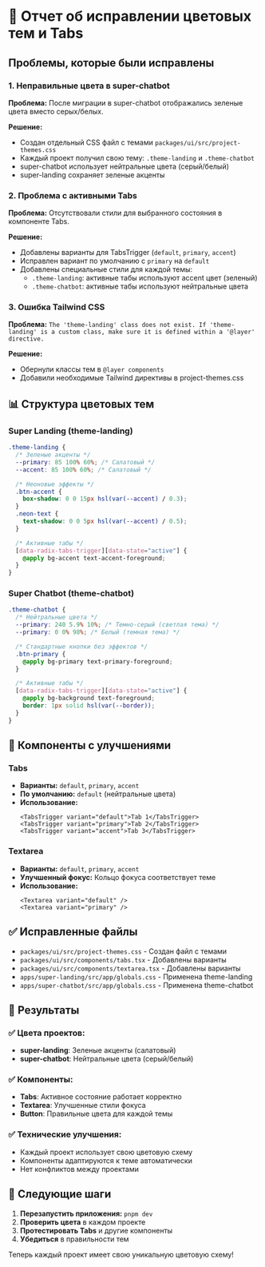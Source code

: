 # 🎨 Отчет об исправлении цветовых тем и Tabs

## Проблемы, которые были исправлены

### 1. Неправильные цвета в super-chatbot

**Проблема:** После миграции в super-chatbot отображались зеленые цвета вместо серых/белых.

**Решение:**

- Создан отдельный CSS файл с темами `packages/ui/src/project-themes.css`
- Каждый проект получил свою тему: `.theme-landing` и `.theme-chatbot`
- super-chatbot использует нейтральные цвета (серый/белый)
- super-landing сохраняет зеленые акценты

### 2. Проблема с активными Tabs

**Проблема:** Отсутствовали стили для выбранного состояния в компоненте Tabs.

**Решение:**

- Добавлены варианты для TabsTrigger (`default`, `primary`, `accent`)
- Исправлен вариант по умолчанию с `primary` на `default`
- Добавлены специальные стили для каждой темы:
  - `.theme-landing`: активные табы используют accent цвет (зеленый)
  - `.theme-chatbot`: активные табы используют нейтральные цвета

### 3. Ошибка Tailwind CSS

**Проблема:** `The 'theme-landing' class does not exist. If 'theme-landing' is a custom class, make sure it is defined within a '@layer' directive.`

**Решение:**

- Обернули классы тем в `@layer components`
- Добавили необходимые Tailwind директивы в project-themes.css

## 📊 Структура цветовых тем

### Super Landing (theme-landing)

```css
.theme-landing {
  /* Зеленые акценты */
  --primary: 85 100% 60%; /* Салатовый */
  --accent: 85 100% 60%; /* Салатовый */

  /* Неоновые эффекты */
  .btn-accent {
    box-shadow: 0 0 15px hsl(var(--accent) / 0.3);
  }
  .neon-text {
    text-shadow: 0 0 5px hsl(var(--accent) / 0.5);
  }

  /* Активные табы */
  [data-radix-tabs-trigger][data-state="active"] {
    @apply bg-accent text-accent-foreground;
  }
}
```

### Super Chatbot (theme-chatbot)

```css
.theme-chatbot {
  /* Нейтральные цвета */
  --primary: 240 5.9% 10%; /* Темно-серый (светлая тема) */
  --primary: 0 0% 98%; /* Белый (темная тема) */

  /* Стандартные кнопки без эффектов */
  .btn-primary {
    @apply bg-primary text-primary-foreground;
  }

  /* Активные табы */
  [data-radix-tabs-trigger][data-state="active"] {
    @apply bg-background text-foreground;
    border: 1px solid hsl(var(--border));
  }
}
```

## 🔧 Компоненты с улучшениями

### Tabs

- **Варианты:** `default`, `primary`, `accent`
- **По умолчанию:** `default` (нейтральные цвета)
- **Использование:**
  ```tsx
  <TabsTrigger variant="default">Tab 1</TabsTrigger>
  <TabsTrigger variant="primary">Tab 2</TabsTrigger>
  <TabsTrigger variant="accent">Tab 3</TabsTrigger>
  ```

### Textarea

- **Варианты:** `default`, `primary`, `accent`
- **Улучшенный фокус:** Кольцо фокуса соответствует теме
- **Использование:**
  ```tsx
  <Textarea variant="default" />
  <Textarea variant="primary" />
  ```

## ✅ Исправленные файлы

- `packages/ui/src/project-themes.css` - Создан файл с темами
- `packages/ui/src/components/tabs.tsx` - Добавлены варианты
- `packages/ui/src/components/textarea.tsx` - Добавлены варианты
- `apps/super-landing/src/app/globals.css` - Применена theme-landing
- `apps/super-chatbot/src/app/globals.css` - Применена theme-chatbot

## 🎯 Результаты

### ✅ Цвета проектов:

- **super-landing**: Зеленые акценты (салатовый)
- **super-chatbot**: Нейтральные цвета (серый/белый)

### ✅ Компоненты:

- **Tabs**: Активное состояние работает корректно
- **Textarea**: Улучшенные стили фокуса
- **Button**: Правильные цвета для каждой темы

### ✅ Технические улучшения:

- Каждый проект использует свою цветовую схему
- Компоненты адаптируются к теме автоматически
- Нет конфликтов между проектами

## 🚀 Следующие шаги

1. **Перезапустить приложения:** `pnpm dev`
2. **Проверить цвета** в каждом проекте
3. **Протестировать Tabs** и другие компоненты
4. **Убедиться** в правильности тем

Теперь каждый проект имеет свою уникальную цветовую схему!
